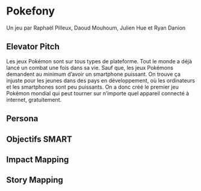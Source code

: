 # Pokefony
Un jeu par Raphaël Pilleux, Daoud Mouhoum, Julien Hue et Ryan Danion

## Elevator Pitch
<!-- En quoi ce projet mériterait-il notre attention? -->

Les jeux Pokémon sont sur tous types de plateforme. Tout le monde a déjà lancé un combat une fois dans sa vie. Sauf que, les jeux Pokémons demandent au minimum d’avoir un smartphone puissant. On trouve ça injuste pour les jeunes dans des pays en développement, où les ordinateurs et les smartphones sont peu puissants. On a donc créé le premier jeu Pokémon mondial qui peut tourner sur n’importe quel appareil connecté à internet, gratuitement. 

## Persona
<!-- Qui va bénéficier du produit? -->

## Objectifs SMART
<!-- Comment savoir que l’app change vraiment le monde? -->

## Impact Mapping
<!-- Quels impacts identifions-nous pour atteindre les objectifs? -->

## Story Mapping
<!-- Quels apports de valeurs prévoyons-nous? -->
